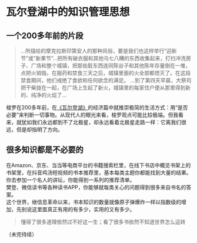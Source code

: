 # 瓦尔登湖中的知识管理思想
## 一个200多年前的片段
>...所描绘的摩克拉斯印第安人的那种风俗，要是我们也这样举行“迎新节”或“新果节”...把所有破衣服和其他乌七八糟的东西收集起来，打扫冲洗房子、广场和整个城镇，把那些脏东西连同陈谷子和其他陈年存量倒在一堆，点把火销毁。在服药和禁食三天之后，城镇里面的火全部都熄灭了。在这段禁食期间，他们戒绝了食欲和任何欲念的满足。
>...到了第四天早晨，大祭司把干柴拢在一起，在广场上生起了新火，城镇里的每家住户便从那里得到新的、纯净的火焰了...

梭罗在200多年前，在[《瓦尔登湖》](https://baike.baidu.com/item/%E7%93%A6%E5%B0%94%E7%99%BB%E6%B9%96/2755634?fr=aladdin)的经济篇中就推崇极简的生活方式：用“是否必要”来判断一切事物。从现代人的眼光来看，梭罗观点可能比较极端。但我看来，就犹如我们永远都到不了北极星，却永远看着北极星走路一样：它离我们很远，但是却指明了方向。

## 很多知识都是不必要的
在Amazon、京东、当当等电商平台的书籍搜索栏里，在线下书店中概览书架上的书架里，在抖音鸡汤短视频的书本推荐里，基本每类主题你都能找到大量的结果。
你去参加一个名人的讲坛，你能得到一系列的推荐清单。   
樊登、微信读书等各种读书APP，你能够就每类关心的问题得到很多来自书名的答案。   
这个世界，继信息革命以来，书本知识的数量就像原子弹爆炸一样以指数级的增加，先别说这里面真正有用的有多少，实用的又有多少。   
>懂得了很多道理依然过不好这一生；看了很多书依然不知道世界怎么运转   
   
（未完待续）

